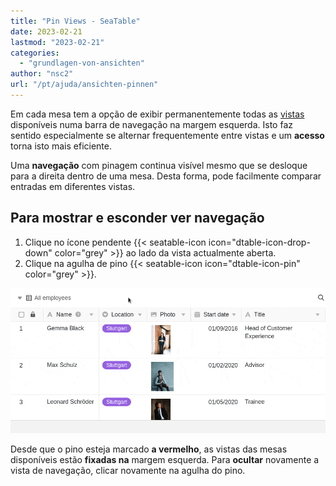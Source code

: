 ```yaml
---
title: "Pin Views - SeaTable"
date: 2023-02-21
lastmod: "2023-02-21"
categories: 
  - "grundlagen-von-ansichten"
author: "nsc2"
url: "/pt/ajuda/ansichten-pinnen"
---
```


Em cada mesa tem a opção de exibir permanentemente todas as [vistas](https://seatable.io/pt/docs/grundlagen-von-ansichten/was-ist-eine-ansicht/) disponíveis numa barra de navegação na margem esquerda. Isto faz sentido especialmente se alternar frequentemente entre vistas e um **acesso** torna isto mais eficiente.

Uma **navegação** com pinagem continua visível mesmo que se desloque para a direita dentro de uma mesa. Desta forma, pode facilmente comparar entradas em diferentes vistas.

## Para mostrar e esconder ver navegação

1. Clique no ícone pendente {{< seatable-icon icon="dtable-icon-drop-down" color="grey" >}} ao lado da vista actualmente aberta.
2. Clique na agulha de pino {{< seatable-icon icon="dtable-icon-pin" color="grey" >}}.

![Apontando as diferentes visões de uma mesa](images/pin-views-of-a-table.gif)

Desde que o pino esteja marcado **a vermelho**, as vistas das mesas disponíveis estão **fixadas na** margem esquerda. Para **ocultar** novamente a vista de navegação, clicar novamente na agulha do pino.
